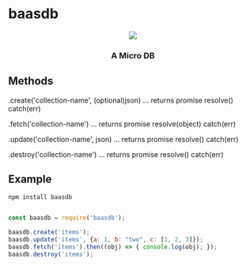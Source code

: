 # baasdb
<p align="middle"><img src="https://farm8.staticflickr.com/7158/6506504319_26600f4d09_b.jpg">
<h3 align="middle">A Micro DB</h3>

## Methods

.create('collection-name', (optional)json) ... returns promise resolve() catch(err)

.fetch('collection-name') ... returns promise resolve(object) catch(err)

.update('collection-name', json) ... returns promise resolve() catch(err)

.destroy('collection-name') ... returns promise resolve() catch(err)

## Example

```
npm install baasdb
```


```js

const baasdb = require('baasdb');

baasdb.create('items');
baasdb.update('items', {a: 1, b: "two", c: [1, 2, 3]});
baasdb.fetch('items').then((obj) => { console.log(obj); });
baasdb.destroy('items');

```
